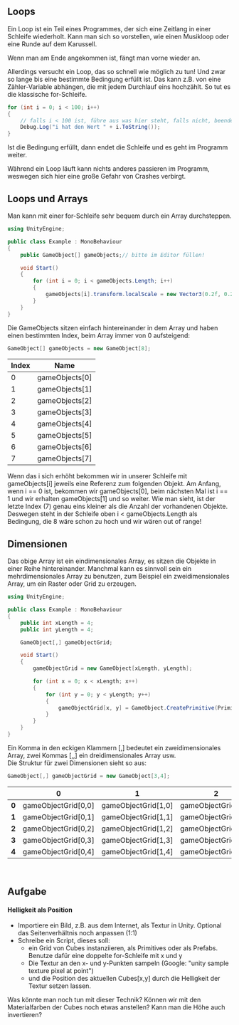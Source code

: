 ## Loops

Ein Loop ist ein Teil eines Programmes, der sich eine Zeitlang in einer Schleife wiederholt.
Kann man sich so vorstellen, wie einen Musikloop oder eine Runde auf dem Karussell. 

Wenn man am Ende angekommen ist, fängt man vorne wieder an.

Allerdings versucht ein Loop, das so schnell wie möglich zu tun! Und zwar so lange bis eine bestimmte Bedingung erfüllt ist.
Das kann z.B. von eine Zähler-Variable abhängen, die mit jedem Durchlauf eins hochzählt. So tut es die klassische for-Schleife. 

```cs
for (int i = 0; i < 100; i++)
{
    // falls i < 100 ist, führe aus was hier steht, falls nicht, beende die Schleife
    Debug.Log("i hat den Wert " + i.ToString());
}

```

Ist die Bedingung erfüllt, dann endet die Schleife und es geht im Programm weiter.

Während ein Loop läuft kann nichts anderes passieren im Programm, weswegen sich hier eine große Gefahr von Crashes verbirgt.

## Loops und Arrays

Man kann mit einer for-Schleife sehr bequem durch ein Array durchsteppen. 

```cs
using UnityEngine;

public class Example : MonoBehaviour
{
    public GameObject[] gameObjects;// bitte im Editor füllen!

    void Start()
    {
        for (int i = 0; i < gameObjects.Length; i++)
        {
            gameObjects[i].transform.localScale = new Vector3(0.2f, 0.2f, 0.2f);
        }
    }
}

```

Die GameObjects sitzen einfach hintereinander in dem Array und haben einen bestimmten Index, beim Array immer von 0 aufsteigend:

```cs
GameObject[] gameObjects = new GameObject[8];
```

| Index | Name           |
| ----- | -------------- |
| 0     | gameObjects[0] |
| 1     | gameObjects[1] |
| 2     | gameObjects[2] |
| 3     | gameObjects[3] |
| 4     | gameObjects[4] |
| 5     | gameObjects[5] |
| 6     | gameObjects[6] |
| 7     | gameObjects[7] |

Wenn das i sich erhöht bekommen wir in unserer Schleife mit gameObjects[i] jeweils eine Referenz zum folgenden Objekt. Am Anfang, wenn i == 0 ist, bekommen wir gameObjects[0], beim nächsten Mal ist i == 1 und wir erhalten gameObjects[1] und so weiter. Wie man sieht, ist der letzte Index (7) genau eins kleiner als die Anzahl der vorhandenen Objekte. Deswegen steht in der Schleife oben i < gameObjects.Length als Bedingung, die 8 wäre schon zu hoch und wir wären out of range!

## Dimensionen

Das obige Array ist ein eindimensionales Array, es sitzen die Objekte in einer Reihe hintereinander. Manchmal kann es sinnvoll sein ein mehrdimensionales Array zu benutzen, zum Beispiel ein zweidimensionales Array, um ein Raster oder Grid zu erzeugen.

```cs
using UnityEngine;

public class Example : MonoBehaviour
{
    public int xLength = 4;
    public int yLength = 4;

    GameObject[,] gameObjectGrid;

    void Start()
    {
        gameObjectGrid = new GameObject[xLength, yLength];

        for (int x = 0; x < xLength; x++)
        {
            for (int y = 0; y < yLength; y++)
            {
                gameObjectGrid[x, y] = GameObject.CreatePrimitive(PrimitiveType.Cube);
            }
        }
    }
}

```


Ein Komma in den eckigen Klammern [,] bedeutet ein zweidimensionales Array, zwei Kommas  [,,] ein dreidimensionales Array usw.  
Die Struktur für zwei Dimensionen sieht so aus:

```cs
GameObject[,] gameObjectGrid = new GameObject[3,4];
```

|       | 0                   | 1                   | 2                   | 3                   |
| ----- | ------------------- | ------------------- | ------------------- | ------------------- |
| **0** | gameObjectGrid[0,0] | gameObjectGrid[1,0] | gameObjectGrid[2,0] | gameObjectGrid[3,0] |
| **1** | gameObjectGrid[0,1] | gameObjectGrid[1,1] | gameObjectGrid[2,1] | gameObjectGrid[3,1] |
| **2** | gameObjectGrid[0,2] | gameObjectGrid[1,2] | gameObjectGrid[2,2] | gameObjectGrid[3,2] |
| **3** | gameObjectGrid[0,3] | gameObjectGrid[1,3] | gameObjectGrid[2,3] | gameObjectGrid[3,3] |
| **4** | gameObjectGrid[0,4] | gameObjectGrid[1,4] | gameObjectGrid[2,4] | gameObjectGrid[3,4] |



 <br>



## Aufgabe

#### Helligkeit als Position

* Importiere ein Bild, z.B. aus dem Internet, als Textur in Unity. Optional das Seitenverhältnis noch anpassen (1:1)
* Schreibe ein Script, dieses soll:
  * ein Grid von Cubes instanziieren, als Primitives oder als Prefabs. Benutze dafür eine doppelte for-Schleife mit x und y
  * Die Textur an den x- und y-Punkten sampeln (Google: "unity sample texture pixel at point")
  *  und die Position des aktuellen Cubes[x,y] durch die Helligkeit der Textur setzen lassen.

Was könnte man noch tun mit dieser Technik? Können wir mit den Materialfarben der Cubes noch etwas anstellen? Kann man die Höhe auch invertieren?

<br>

<br>